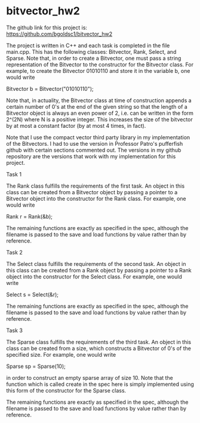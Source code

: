 # bitvector_hw2

The github link for this project is: https://github.com/bgoldsc1/bitvector_hw2

The project is written in C++ and each task is completed in the file main.cpp. This has the following classes: Bitvector, Rank, Select, and Sparse. Note that, in order to create a Bitvector, one must pass a string representation of the Bitvector to the constructor for the Bitvector class. For example, to create the Bitvector 01010110 and store it in the variable b, one would write

Bitvector b = Bitvector("01010110");

Note that, in actuality, the Bitvector class at time of construction appends a certain number of 0's at the end of the given string so that the length of a Bitvector object is always an even power of 2, i.e. can be written in the form 2^(2N) where N is a positive integer. This increases the size of the bitvector by at most a constant factor (by at most 4 times, in fact). 

Note that I use the compact vector third party library in my implementation of the Bitvectors. I had to use the version in Professor Patro's pufferfish github with certain sections commented out. The versions in my github repository are the versions that work with my implementation for this project. 

Task 1

The Rank class fulfills the requirements of the first task. An object in this class can be created from a Bitvector object by passing a pointer to a Bitvector object into the constructor for the Rank class. For example, one would write

Rank r = Rank(&b);

The remaining functions are exactly as specified in the spec, although the filename is passed to the save and load functions by value rather than by reference.

Task 2

The Select class fulfills the requirements of the second task. An object in this class can be created from a Rank object by passing a pointer to a Rank object into the constructor for the Select class. For example, one would write

Select s = Select(&r);

The remaining functions are exactly as specified in the spec, although the filename is passed to the save and load functions by value rather than by reference.

Task 3

The Sparse class fulfills the requirements of the third task. An object in this class can be created from a size, which constructs a Bitvector of 0's of the specified size. For example, one would write

Sparse sp = Sparse(10);

in order to construct an empty sparse array of size 10. Note that the function which is called create in the spec here is simply implemented using this form of the constructor for the Sparse class. 

The remaining functions are exactly as specified in the spec, although the filename is passed to the save and load functions by value rather than by reference.
